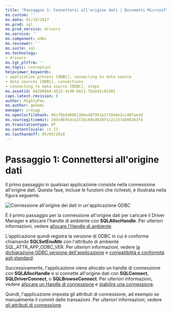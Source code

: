 ```yaml
---
title: "Passaggio 1: Connettersi all'origine dati | Documenti Microsoft"
ms.custom: ''
ms.date: 01/19/2017
ms.prod: sql
ms.prod_service: drivers
ms.service: ''
ms.component: odbc
ms.reviewer: ''
ms.suite: sql
ms.technology:
- drivers
ms.tgt_pltfrm: ''
ms.topic: conceptual
helpviewer_keywords:
- application process [ODBC], connecting to data source
- data sources [ODBC], connections
- connecting to data source [ODBC], steps
ms.assetid: 84298664-4523-4149-b821-7b2e42c85281
caps.latest.revision: 8
author: MightyPen
ms.author: genemi
manager: craigg
ms.openlocfilehash: 05cf6b5d89b136be487951e1729a8e2cc40fae3d
ms.sourcegitcommit: 2ddc0bfb3ce2f2b160e3638f1c2c237a898263f4
ms.translationtype: HT
ms.contentlocale: it-IT
ms.lasthandoff: 05/03/2018
---
```

# <a name="step-1-connect-to-the-data-source"></a>Passaggio 1: Connettersi all'origine dati
Il primo passaggio in qualsiasi applicazione consiste nella connessione all'origine dati. Questa fase, incluse le funzioni che richiesti, è illustrata nella figura seguente.  
  
 ![Connessione all'origine dei dati in un'applicazione ODBC](../../../odbc/reference/develop-app/media/pr11.gif "pr11")  
  
 È il primo passaggio per la connessione all'origine dati per caricare il Driver Manager e allocare l'handle di ambiente con **SQLAllocHandle**. Per ulteriori informazioni, vedere [allocare l'Handle di ambiente](../../../odbc/reference/develop-app/allocating-the-environment-handle.md).  
  
 L'applicazione quindi registra la versione di ODBC in cui è conforme chiamando **SQLSetEnvAttr** con l'attributo di ambiente SQL_ATTR_APP_ODBC_VER. Per ulteriori informazioni, vedere [la dichiarazione ODBC versione dell'applicazione](../../../odbc/reference/develop-app/declaring-the-application-s-odbc-version.md) e [compatibilità e conformità agli standard](../../../odbc/reference/develop-app/backward-compatibility-and-standards-compliance.md).  
  
 Successivamente, l'applicazione viene allocato un handle di connessione con **SQLAllocHandle** e si connette all'origine dati con **SQLConnect**, **SQLDriverConnect**, o **SQLBrowseConnect**. Per ulteriori informazioni, vedere [allocare un Handle di connessione](../../../odbc/reference/develop-app/allocating-a-connection-handle-odbc.md) e [stabilire una connessione](../../../odbc/reference/develop-app/establishing-a-connection.md).  
  
 Quindi, l'applicazione imposta gli attributi di connessione, ad esempio se manualmente il commit delle transazioni. Per ulteriori informazioni, vedere [gli attributi di connessione](../../../odbc/reference/develop-app/connection-attributes.md).
